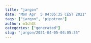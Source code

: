 ```yaml
---
title: "jargon"
date: "Mon Apr  5 04:05:35 CEST 2021"
tags: ["jargon", "pipotron"]
author: m1ch3l
categories: ["generated"]
slug: "jargon/2021-04-05-04:05:35"
---
```



